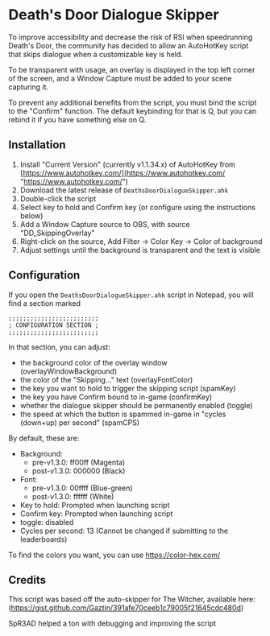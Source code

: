 # Death's Door Dialogue Skipper
To improve accessibility and decrease the risk of RSI when speedrunning Death's Door, the community has decided to allow an AutoHotKey script that skips dialogue when a customizable key is held.

To be transparent with usage,  an overlay is displayed in the top left corner of the screen, and a Window Capture must be added to your scene capturing it.

To prevent any additional benefits from the script, you must bind the script to the "Confirm" function. The default keybinding for that is Q, but you can rebind it if you have something else on Q.

## Installation
1. Install "Current Version" (currently v1.1.34.x) of AutoHotKey from [https://www.autohotkey.com/](https://www.autohotkey.com/ "https://www.autohotkey.com/")
2. Download the latest release of `DeathsDoorDialogueSkipper.ahk`
3. Double-click the script
4. Select key to hold and Confirm key (or configure using the instructions below)
5. Add a Window Capture source to OBS, with source "DD_SkippingOverlay"
6. Right-click on the source, Add Filter -> Color Key -> Color of background
7. Adjust settings until the background is transparent and the text is visible

## Configuration
If you open the `DeathsDoorDialogueSkipper.ahk` script in Notepad, you will find a section marked
```
;;;;;;;;;;;;;;;;;;;;;;;;;
; CONFIGURATION SECTION ;
;;;;;;;;;;;;;;;;;;;;;;;;;
```

In that section, you can adjust:
 - the background color of the overlay window (overlayWindowBackground)
 - the color of the "Skipping..." text (overlayFontColor)
 - the key you want to hold to trigger the skipping script (spamKey)
 - the key you have Confirm bound to in-game (confirmKey)
 - whether the dialogue skipper should be permanently enabled (toggle)
 - the speed at which the button is spammed in-game in "cycles (down+up) per second" (spamCPS)

By default, these are:
 - Background:
   - pre-v1.3.0: ff00ff (Magenta)
   - post-v1.3.0: 000000 (Black)
 - Font:
   - pre-v1.3.0: 00ffff (Blue-green)
   - post-v1.3.0: ffffff (White)
 - Key to hold: Prompted when launching script
 - Confirm key: Prompted when launching script
 - toggle: disabled
 - Cycles per second: 13 (Cannot be changed if submitting to the leaderboards)

To find the colors you want, you can use https://color-hex.com/

## Credits
This script was based off the auto-skipper for The Witcher, available here: (https://gist.github.com/Gaztin/391afe70ceeb1c79005f21645cdc480d)

SpR3AD helped a ton with debugging and improving the script
